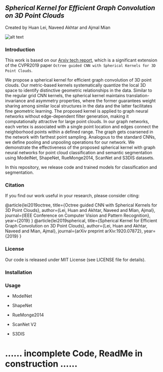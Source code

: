 ## *Spherical Kernel for Efficient Graph Convolution on 3D Point Clouds*
Created by Huan Lei, Naveed Akhtar and Ajmal Mian

![alt text](https://github.com/hlei-ziyan/SPH3D-GCN/blob/master/image/intro_arch.png)

### Introduction
This work is based on our [Arxiv tech report](https://arxiv.org/submit/2851732), which is a significant extension of the CVPR2019 paper ``Octree guided CNN with Spherical Kernels for 3D Point Clouds``.

We propose a spherical kernel for efficient graph convolution of 3D point clouds. 
Our metric-based kernels systematically quantize the local 3D space 
to identify distinctive geometric relationships in the data. Similar to the regular grid CNN kernels, the spherical kernel maintains translation-invariance and asymmetry properties, where the former guarantees weight sharing among similar local structures in the  data and the latter facilitates fine geometric learning. 
The proposed kernel is applied to graph neural networks without edge-dependent filter generation, making it computationally attractive for large point clouds. 
In our graph networks, each vertex is associated with a single point location and edges connect the neighborhood points within a defined range. The graph gets coarsened in the network with farthest point sampling. 
Analogous to the standard CNNs, we define pooling and unpooling operations for our network. 
We demonstrate the effectiveness of the proposed spherical kernel with graph neural networks for point cloud classification and semantic segmentation  using ModelNet, ShapeNet, RueMonge2014, ScanNet and S3DIS datasets.

In this repository, we release code and trained models for classification and segmentation.

### Citation
If you find our work useful in your research, please consider citing:

@article{lei2019octree,
title={Octree guided CNN with Spherical Kernels for 3D Point Clouds},
author={Lei, Huan and Akhtar, Naveed and Mian, Ajmal},
journal={IEEE Conference on Computer Vision and Pattern Recognition},
year={2019}
}
@article{lei2019spherical,
title={Spherical Kernel for Efficient Graph Convolution on 3D Point Clouds},
author={Lei, Huan and Akhtar, Naveed and Mian, Ajmal},
journal={arXiv preprint arXiv:1920.07872},
year={2019}
}

### License
Our code is released under MIT License (see LICENSE file for details).

### Installation


### Usage

- ModelNet

- ShapeNet

- RueMonge2014

- ScanNet V2

- S3DIS


# ...... incomplete Code, ReadMe in construction ......
